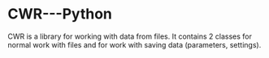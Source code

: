 # CWR---Python
CWR is a library for working with data from files. It contains 2 classes for normal work with files and for work with saving data (parameters, settings).
